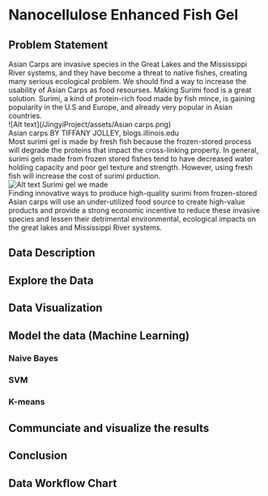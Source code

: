 # Nanocellulose Enhanced Fish Gel


## Problem Statement
Asian Carps are invasive species in the Great Lakes and the Mississippi River systems, and they have become a threat to native fishes, creating many serious ecological problem. We should find a way to increase the usability of Asian Carps as food resourses. Making Surimi food is a great solution. Surimi, a kind of protein-rich food made by fish mince, is gaining popularity in the U.S and Europe, and already very popular in Asian countries.  
![Alt text](/JingyiProject/assets/Asian carps.png)  
Asian carps BY TIFFANY JOLLEY, blogs.illinois.edu  
Most surimi gel is made by fresh fish because the frozen-stored process will degrade the proteins that impact the cross-linking property. In general, surimi gels made from frozen stored fishes tend to have decreased water holding capacity and poor gel texture and strength. However, using fresh fish will increase the cost of surimi prduction.  
![Alt text](/JingyiProject/assets/wx_camera_1621624272690.jpg)
Surimi gel we made  
Finding innovative ways to produce high-quality surimi from frozen-stored Asian carps will use an under-utilized food source to create high-value products and provide a strong economic incentive to reduce these invasive species and lessen their detrimental environmental, ecological impacts on the great lakes and Mississippi River systems.

## Data Description


## Explore the Data


## Data Visualization


## Model the data (Machine Learning)
### Naive Bayes

### SVM

### K-means

## Communciate and visualize the results


## Conclusion


## Data Workflow Chart

